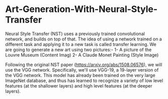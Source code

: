# Art-Generation-With-Neural-Style-Transfer

Neural Style Transfer (NST) uses a previously trained convolutional network, and builds on top of that. The idea of using a network trained on a different task and applying it to a new task is called transfer learning. We are going to generate a new art using two pictures:-
1- A picture of the Louvre Museum (Content Imag)
2- A Claude Monet Painting (Style Image)

Following the original NST paper (https://arxiv.org/abs/1508.06576), we will use the VGG network. Specifically, we'll use VGG-19, a 19-layer version of the VGG network. This model has already been trained on the very large ImageNet database, and thus has learned to recognize a variety of low level features (at the shallower layers) and high level features (at the deeper layers).

